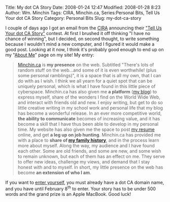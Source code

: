 Title: My dot CA Story
Date: 2008-01-24 12:47
Modified: 2008-01-28 8:23
Author: Wm. Minchin
Tags: CIRA, Minchin.ca, Series:Personal Bits, Tell Us Your dot CA Story
Category: Personal Bits
Slug: my-dot-ca-story

I couple of days ago I got an email from the [CIRA](http://www.cira.ca)
announcing their ["Tell Us Your dot CA
Story"](http://communications.cira.ca/en/View.aspx?id=71084&q=56765290&qz=7b1ce4)
contest. At first I brushed it off thinking "I have no chance of
winning", but I decided, on second thought, to write something because I
wouldn't mind a new computer, and I figured it would make a good post.
Looking at it now, I think it's probably good enough to end up on my
"[About Me](http://www.minchin.ca/about.htm)" page on my site! My entry:

> [Minchin.ca](http://www.minchin.ca/index.htm) is **my presence** on
> the web. Subtitled "There's lots of random stuff on the web...and some
> of it is even worthwhile! (plus some personal ramblings)", it is a
> space that is all my own, that I can do with as I wish. I think we all
> yearn for a quiet spot that can be uniquely personal, which is what I
> have found in this little piece of cyberspace. Minchin.ca has also
> given me **a platform** ([my blog](http://blog.minchin.ca/)) to
> express myself, share of the wonders I find on the World Wide Web, and
> interact with friends old and new. I enjoy writing, but get to do so
> little creative writing in my school work and personal life that my
> blog has become a wonderful release. In an ever more competitive
> world, **the ability to communicate** becomes of increasing value, and
> it has become a skill that I have thus been able to develop in my
> personal time. My website has also given me the space to post [my
> resume](http://www.minchin.ca/resume.htm) online, and get **a leg up
> on job hunting**. Minchin.ca has provided me with a place to **share
> of [my family history](http://www.minchin.ca/genhome.htm)**, and in
> the process learn more about myself. Along the way, my audience and I
> have found each other. Some are old friends, and some are new, and
> some wish to remain unknown, but each of them has an effect on me.
> They serve to offer new ideas, challenge my views, and demand that I
> stay honest with and to myself. In short, my little presence on the
> web has become **an extension of who I am**.

If you want to [enter
yourself](https://registrants.cira.ca/onemilprofile/apply/en), you must
already have a dot CA domain name, and you have until February 8<sup>th</sup> to
enter. Your story has to be under 500 words and the grand prize is an
Apple MacBook. Good luck!
